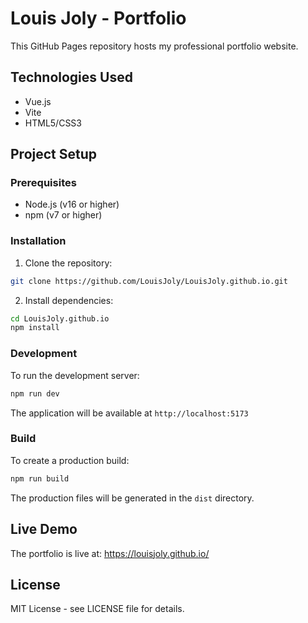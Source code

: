 # Louis Joly - Portfolio

This GitHub Pages repository hosts my professional portfolio website.

## Technologies Used
- Vue.js
- Vite
- HTML5/CSS3

## Project Setup

### Prerequisites
- Node.js (v16 or higher)
- npm (v7 or higher)

### Installation
1. Clone the repository:
```bash
git clone https://github.com/LouisJoly/LouisJoly.github.io.git
```

2. Install dependencies:
```bash
cd LouisJoly.github.io
npm install
```

### Development
To run the development server:
```bash
npm run dev
```

The application will be available at `http://localhost:5173`

### Build
To create a production build:
```bash
npm run build
```

The production files will be generated in the `dist` directory.

## Live Demo
The portfolio is live at: https://louisjoly.github.io/

## License
MIT License - see LICENSE file for details.
